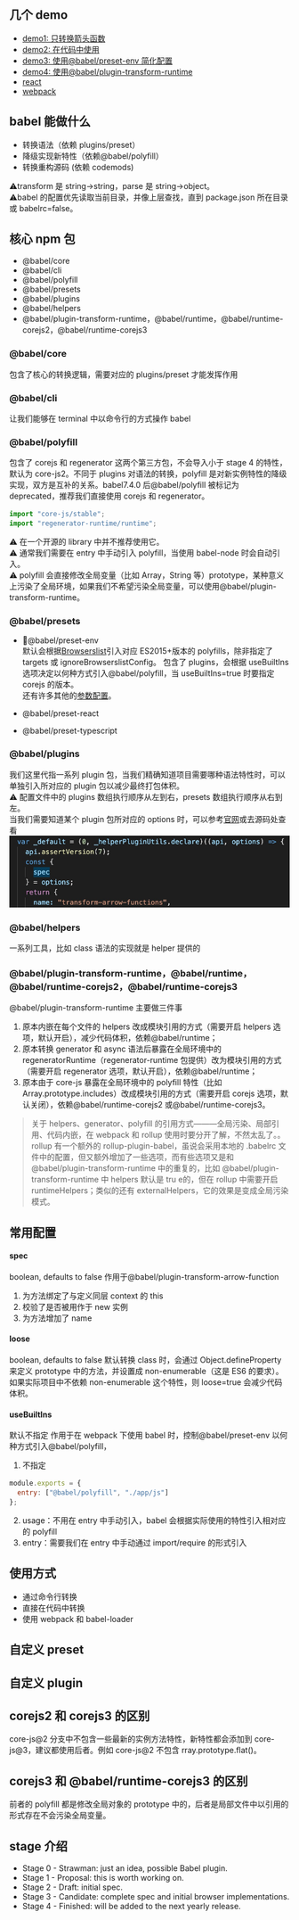 ## 几个 demo

- [demo1: 只转换箭头函数](./src/demo1)
- [demo2: 在代码中使用](./src/demo2)
- [demo3: 使用@babel/preset-env 简化配置](./src/demo3)
- [demo4: 使用@babel/plugin-transform-runtime](./src/demo4)
- [react](./src/react)
- [webpack](./src/webpack)

## babel 能做什么

- 转换语法（依赖 plugins/preset）
- 降级实现新特性（依赖@babel/polyfill）
- 转换重构源码 (依赖 codemods)

⚠️transform 是 string->string，parse 是 string->object。  
⚠️babel 的配置优先读取当前目录，并像上层查找，直到 package.json 所在目录或 babelrc=false。

## 核心 npm 包

- @babel/core
- @babel/cli
- @babel/polyfill
- @babel/presets
- @babel/plugins
- @babel/helpers
- @babel/plugin-transform-runtime，@babel/runtime，@babel/runtime-corejs2，@babel/runtime-corejs3

### @babel/core

包含了核心的转换逻辑，需要对应的 plugins/preset 才能发挥作用

### @babel/cli

让我们能够在 terminal 中以命令行的方式操作 babel

### @babel/polyfill

包含了 corejs 和 regenerator 这两个第三方包，不会导入小于 stage 4 的特性，默认为 core-js2。不同于 plugins 对语法的转换，polyfill 是对新实例特性的降级实现，双方是互补的关系。babel7.4.0 后@babel/polyfill 被标记为 deprecated，推荐我们直接使用 corejs 和 regenerator。

```js
import "core-js/stable";
import "regenerator-runtime/runtime";
```

⚠️ 在一个开源的 library 中并不推荐使用它。  
⚠️ 通常我们需要在 entry 中手动引入 polyfill，当使用 babel-node 时会自动引入。  
⚠️ polyfill 会直接修改全局变量（比如 Array，String 等）prototype，某种意义上污染了全局环境，如果我们不希望污染全局变量，可以使用@babel/plugin-transform-runtime。

### @babel/presets

- 🌟@babel/preset-env  
  默认会根据[Browserslist](https://github.com/browserslist/browserslist#queries)引入对应 ES2015+版本的 polyfills，除非指定了 targets 或 ignoreBrowserslistConfig。
  包含了 plugins，会根据 useBuiltIns 选项决定以何种方式引入@babel/polyfill，当 useBuiltIns=true 时要指定 corejs 的版本。  
  还有许多其他的[参数配置](https://babeljs.io/docs/en/babel-preset-env#targets)。

- @babel/preset-react
- @babel/preset-typescript

### @babel/plugins

我们这里代指一系列 plugin 包，当我们精确知道项目需要哪种语法特性时，可以单独引入所对应的 plugin 包以减少最终打包体积。  
⚠️ 配置文件中的 plugins 数组执行顺序从左到右，presets 数组执行顺序从右到左。  
当我们需要知道某个 plugin 包所对应的 options 时，可以参考[官网](https://babeljs.io/docs/en/options)或去源码处查看
![1](./assets/1.jpg)

### @babel/helpers

一系列工具，比如 class 语法的实现就是 helper 提供的

### @babel/plugin-transform-runtime，@babel/runtime，@babel/runtime-corejs2，@babel/runtime-corejs3

@babel/plugin-transform-runtime 主要做三件事

1. 原本内嵌在每个文件的 helpers 改成模块引用的方式（需要开启 helpers 选项，默认开启），减少代码体积，依赖@babel/runtime；
2. 原本转换 generator 和 async 语法后暴露在全局环境中的 regeneratorRuntime（regenerator-runtime 包提供）改为模块引用的方式（需要开启 regenerator 选项，默认开启），依赖@babel/runtime；
3. 原本由于 core-js 暴露在全局环境中的 polyfill 特性（比如 Array.prototype.includes）改成模块引用的方式（需要开启 corejs 选项，默认关闭），依赖@babel/runtime-corejs2 或@babel/runtime-corejs3。

> 关于 helpers、generator、polyfill 的引用方式———全局污染、局部引用、代码内嵌，在 webpack 和 rollup 使用时要分开了解，不然太乱了。。rollup 有一个额外的 rollup-plugin-babel，虽说会采用本地的 .babelrc 文件中的配置，但又额外增加了一些选项，而有些选项又是和 @babel/plugin-transform-runtime 中的重复的，比如 @babel/plugin-transform-runtime 中 helpers 默认是 tru e的，但在 rollup 中需要开启 runtimeHelpers；类似的还有 externalHelpers，它的效果是变成全局污染模式。

## 常用配置

#### spec

boolean, defaults to false
作用于@babel/plugin-transform-arrow-function

1. 为方法绑定了与定义同层 context 的 this
2. 校验了是否被用作于 new 实例
3. 为方法增加了 name

#### loose

boolean, defaults to false
默认转换 class 时，会通过 Object.defineProperty 来定义 prototype 中的方法，并设置成 non-enumerable（这是 ES6 的要求）。如果实际项目中不依赖 non-enumerable 这个特性，则 loose=true 会减少代码体积。

#### useBuiltIns

默认不指定
作用于在 webpack 下使用 babel 时，控制@babel/preset-env 以何种方式引入@babel/polyfill，

1. 不指定

```js
module.exports = {
  entry: ["@babel/polyfill", "./app/js"]
};
```

2. usage：不用在 entry 中手动引入，babel 会根据实际使用的特性引入相对应的 polyfill
3. entry：需要我们在 entry 中手动通过 import/require 的形式引入

## 使用方式

- 通过命令行转换
- 直接在代码中转换
- 使用 webpack 和 babel-loader

## 自定义 preset

## 自定义 plugin

## corejs2 和 corejs3 的区别

core-js@2 分支中不包含一些最新的实例方法特性，新特性都会添加到 core-js@3，建议都使用后者。例如 core-js@2 不包含 rray.prototype.flat()。

## corejs3 和 @babel/runtime-corejs3 的区别

前者的 polyfill 都是修改全局对象的 prototype 中的，后者是局部文件中以引用的形式存在不会污染全局变量。

## stage 介绍

- Stage 0 - Strawman: just an idea, possible Babel plugin.
- Stage 1 - Proposal: this is worth working on.
- Stage 2 - Draft: initial spec.
- Stage 3 - Candidate: complete spec and initial browser implementations.
- Stage 4 - Finished: will be added to the next yearly release.
